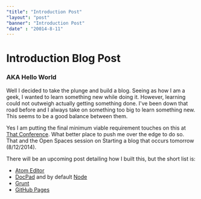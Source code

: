 ```yaml
---
"title": "Introduction Post"
"layout": "post"
"banner": "Introduction Post"
"date" : "20014-8-11"
---
```


# Introduction Blog Post

### AKA Hello World

Well I decided to take the plunge and build a blog.  Seeing as how I am a geek,
I wanted to learn something new while doing it.  However, learning could not outweigh
actually getting something done.  I've been down that road before and I always
take on something too big to learn something new.  This seems to be a good balance
between them.

Yes I am putting the final minimum viable requirement
touches on this at [That Conference](https://www.thatconference.com/).  What better
place to push me over the edge to do so.  That and the Open Spaces session on
Starting a blog that occurs tomorrow (8/12/2014).

There will be an upcoming post detailing how I built this, but the short list is:
* [Atom Editor](https://atom.io/)
* [DocPad](http://docpad.org/)  and by default [Node](http://nodejs.org/)
* [Grunt](http://gruntjs.com/)
* [GitHub Pages](https://pages.github.com/)
